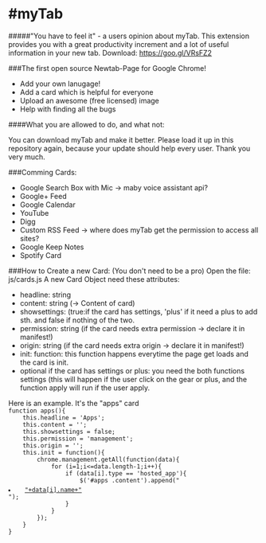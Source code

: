 #myTab
=====

#####"You have to feel it"  - a users opinion about myTab. This extension provides you with a great productivity increment and a lot of useful information in your new tab. Download: https://goo.gl/VRsFZ2

###The first open source Newtab-Page for Google Chrome! 

<ul>
	<li>Add your own lanugage! </li>
	<li>Add a card which is helpful for everyone </li>
	<li>Upload an awesome (free licensed) image </li>
	<li>Help with finding all the bugs</li>
</ul>

####What you are allowed to do, and what not: 
<p> You can download myTab and make it better. Please load it up in this repository again, because your update should help every user. Thank you very much. </p>

###Comming Cards:
<ul>
	<li>Google Search Box with Mic -> maby voice assistant api?</li>
	<li>Google+ Feed</li>
	<li>Google Calendar </li>
	<li>YouTube</li>
	<li>Digg</li>
	<li>Custom RSS Feed -> where does myTab get the permission to access all sites?</li>
	<li>Google Keep Notes</li>
	<li>Spotify Card</li>
</ul>

###How to Create a new Card: (You don't need to be a pro)
Open the file: js/cards.js 
A new Card Object need these attributes: 
<ul> 
<li> headline: string</li>
<li> content: string (-> Content of card)</li>
<li> showsettings: (true:if the card has settings, 'plus' if it need a plus to add sth. and false if nothing of the two. </li>
<li> permission: string (if the card needs extra permission -> declare it in manifest!)</li>
<li> origin: string (if the card needs extra origin -> declare it in manifest!)</li>
<li> init: function: this function happens everytime the page get loads and the card is init.</li>
<li> optional if the card has settings or plus: you need the both functions settings (this will happen if the user click on the gear or plus, and the function apply will run if the user apply.</li>
</ul>
Here is an example. It's the "apps" card
<code>
function apps(){
	this.headline = 'Apps';
	this.content = '';
	this.showsettings = false;
	this.permission = 'management';
	this.origin = '';
	this.init = function(){
		chrome.management.getAll(function(data){
			for (i=1;i<=data.length-1;i++){
				if (data[i].type == 'hosted_app'){
					$('#apps .content').append("<li><a href='"+data[i].appLaunchUrl+"'><img width='16' src='"+data[i].icons[0].url+"'/>"+data[i].name+"</a></li>");
				}
			}
		});
	}
}
</code>
